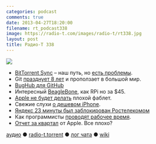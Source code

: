```yaml
---
categories: podcast
comments: true
date: 2013-04-27T18:20:00
filename: rt_podcast338
image: https://radio-t.com/images/radio-t/rt338.jpg
layout: post
title: Радио-Т 338
---
```


![](https://radio-t.com/images/radio-t/rt338.jpg)

* [BitTorrent Sync](http://torrentfreak.com/bittorrents-secure-dropbox-alternative-goes-public-130423/) – наш путь, но [есть проблемы](https://plus.google.com/104578309919492528255/posts/A2jt7x3zffL).
* Git [празднует 8 лет](https://www.linux.com/news/enterprise/systems-management/715287-git-turns-8-enterprise-wide-adoption) и проползает в большой мир.
* [BugHub для GitHub](http://bughubapp.com/index.html)
* Интересный [BeagleBone](http://www.gizmag.com/beaglebone-black/27289/), как RPi но за $45.
* [Apple не будет делать](http://allthingsd.com/20130424/apple-wont-build-a-lousy-five-inch-iphone-but-it-may-build-a-good-one/) плохой фаблет.
* Свежие слухи [о дешевом iPhone](http://www.gizbot.com/mobile/apple-mobile/apple-iphone-5s-low-cost-ipad-5-ipad-mini-2-arrive-011828.html).
* [Яндекс 23 минуты был заблокирован Ростелекомом](http://habrahabr.ru/company/yandex/blog/177707/)
* Как программисты [проводят рабочее время](http://readwrite.com/2013/04/25/how-software-developers-really-spend-their-time).
* [Отчет за квартал](http://www.wired.com/gadgetlab/2013/04/apple-q2-earnings/) от Apple. Все плохо?

[аудио](http://cdn.radio-t.com/rt_podcast338.mp3) ● [radio-t.torrent](http://www.radio-t.com/torrents/rt_podcast338.mp3.torrent) ● [лог чата](http://chat.radio-t.com/logs/radio-t-338.html) ● [wiki](http://wiki.radio-t.com/%D0%92%D1%8B%D0%BF%D1%83%D1%81%D0%BA_338)<audio src="http://cdn.radio-t.com/rt_podcast338.mp3" preload="none"></audio>
